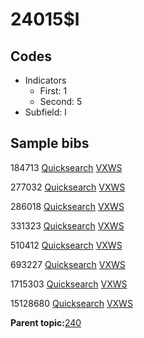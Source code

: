 # 24015$l

## Codes

-   Indicators
    -   First: 1
    -   Second: 5
-   Subfield: l

## Sample bibs

184713 [Quicksearch](https://search.library.yale.edu/catalog/184713) [VXWS](http://prodorbis.library.yale.edu:7014/vxws/GetHoldingsService?bibId=184713)

277032 [Quicksearch](https://search.library.yale.edu/catalog/277032) [VXWS](http://prodorbis.library.yale.edu:7014/vxws/GetHoldingsService?bibId=277032)

286018 [Quicksearch](https://search.library.yale.edu/catalog/286018) [VXWS](http://prodorbis.library.yale.edu:7014/vxws/GetHoldingsService?bibId=286018)

331323 [Quicksearch](https://search.library.yale.edu/catalog/331323) [VXWS](http://prodorbis.library.yale.edu:7014/vxws/GetHoldingsService?bibId=331323)

510412 [Quicksearch](https://search.library.yale.edu/catalog/510412) [VXWS](http://prodorbis.library.yale.edu:7014/vxws/GetHoldingsService?bibId=510412)

693227 [Quicksearch](https://search.library.yale.edu/catalog/693227) [VXWS](http://prodorbis.library.yale.edu:7014/vxws/GetHoldingsService?bibId=693227)

1715303 [Quicksearch](https://search.library.yale.edu/catalog/1715303) [VXWS](http://prodorbis.library.yale.edu:7014/vxws/GetHoldingsService?bibId=1715303)

15128680 [Quicksearch](https://search.library.yale.edu/catalog/15128680) [VXWS](http://prodorbis.library.yale.edu:7014/vxws/GetHoldingsService?bibId=15128680)

**Parent topic:**[240](../../tags/240/240.md)

